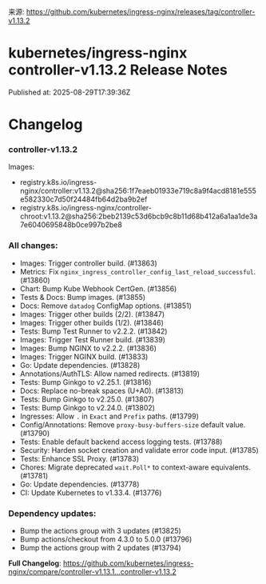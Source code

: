 来源: https://github.com/kubernetes/ingress-nginx/releases/tag/controller-v1.13.2

# kubernetes/ingress-nginx controller-v1.13.2 Release Notes

Published at: 2025-08-29T17:39:36Z

# Changelog

### controller-v1.13.2

Images:

* registry.k8s.io/ingress-nginx/controller:v1.13.2@sha256:1f7eaeb01933e719c8a9f4acd8181e555e582330c7d50f24484fb64d2ba9b2ef
* registry.k8s.io/ingress-nginx/controller-chroot:v1.13.2@sha256:2beb2139c53d6bcb9c8b11d68b412a6a1aa1de3a7e6040695848b0ce997b2be8

### All changes:

* Images: Trigger controller build. (#13863)
* Metrics: Fix `nginx_ingress_controller_config_last_reload_successful`. (#13860)
* Chart: Bump Kube Webhook CertGen. (#13856)
* Tests & Docs: Bump images. (#13855)
* Docs: Remove `datadog` ConfigMap options. (#13851)
* Images: Trigger other builds (2/2). (#13847)
* Images: Trigger other builds (1/2). (#13846)
* Tests: Bump Test Runner to v2.2.2. (#13842)
* Images: Trigger Test Runner build. (#13839)
* Images: Bump NGINX to v2.2.2. (#13836)
* Images: Trigger NGINX build. (#13833)
* Go: Update dependencies. (#13828)
* Annotations/AuthTLS: Allow named redirects. (#13819)
* Tests: Bump Ginkgo to v2.25.1. (#13816)
* Docs: Replace no-break spaces (U+A0). (#13813)
* Tests: Bump Ginkgo to v2.25.0. (#13807)
* Tests: Bump Ginkgo to v2.24.0. (#13802)
* Ingresses: Allow `.` in `Exact` and `Prefix` paths. (#13799)
* Config/Annotations: Remove `proxy-busy-buffers-size` default value. (#13790)
* Tests: Enable default backend access logging tests. (#13788)
* Security: Harden socket creation and validate error code input. (#13785)
* Tests: Enhance SSL Proxy. (#13783)
* Chores: Migrate deprecated `wait.Poll*` to context-aware equivalents. (#13781)
* Go: Update dependencies. (#13778)
* CI: Update Kubernetes to v1.33.4. (#13776)

### Dependency updates:

* Bump the actions group with 3 updates (#13825)
* Bump actions/checkout from 4.3.0 to 5.0.0 (#13796)
* Bump the actions group with 2 updates (#13794)

**Full Changelog**: https://github.com/kubernetes/ingress-nginx/compare/controller-v1.13.1...controller-v1.13.2